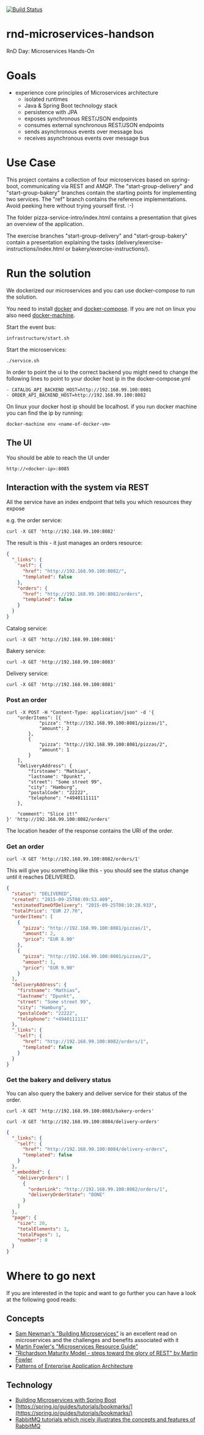 [ ![Build Status](https://travis-ci.org/ePages-de/rnd-microservices-handson.svg)](https://travis-ci.org/ePages-de/rnd-microservices-handson)

# rnd-microservices-handson

RnD Day: Microservices Hands-On

# Goals

- experience core principles of Microservices architecture
  - isolated runtimes
  - Java & Spring Boot technology stack
  - persistence with JPA
  - exposes synchronous REST/JSON endpoints
  - consumes external synchronous REST/JSON endpoints
  - sends asynchronous events over message bus
  - receives asynchronous events over message bus

# Use Case

This project contains a collection of four microservices
based on spring-boot, communicating via REST and AMQP.
The "start-group-delivery" and "start-group-bakery"
branches contain the starting points for implementing
two services. The "ref" branch contains the reference
implementations. Avoid peeking here without trying yourself
first. :-)

The folder pizza-service-intro/index.html contains a presentation that gives an overview of the application.

The exercise branches "start-group-delivery" and "start-group-bakery" contain a presentation explaining the tasks (delivery/exercise-instructions/index.html or bakery/exercise-instructions/).

# Run the solution

We dockerized our microservices and you can use docker-compose to run the solution.

You need to install [docker](http://docs.docker.com/mac/started/) and [docker-compose](https://docs.docker.com/compose/install/). If you are not on linux you also need [docker-machine](https://docs.docker.com/machine/install-machine/).


Start the event bus:
```
infrastructure/start.sh
```

Start the microservices:
```
./service.sh
```

In order to point the ui to the correct backend you might need to change the following lines to point to your docker host ip in the docker-compose.yml
```
- CATALOG_API_BACKEND_HOST=http://192.168.99.100:8081
- ORDER_API_BACKEND_HOST=http://192.168.99.100:8082
```

On linux your docker host ip should be localhost. if you run docker machine you can find the ip by running:
```
docker-machine env <name-of-docker-vm>
```
## The UI

You should be able to reach the UI under
```
http://<docker-ip>:8085
```

## Interaction with the system via REST

All the service have an index endpoint that tells you which resources they expose

e.g. the order service:
```
curl -X GET 'http://192.168.99.100:8082'
```

The result is this - it just manages an orders resource:
```json
{
  "_links": {
    "self": {
      "href": "http://192.168.99.100:8082/",
      "templated": false
    },
    "orders": {
      "href": "http://192.168.99.100:8082/orders",
      "templated": false
    }
  }
}
```

Catalog service:
```
curl -X GET 'http://192.168.99.100:8081'
```

Bakery service:
```
curl -X GET 'http://192.168.99.100:8083'
```

Delivery service:
```
curl -X GET 'http://192.168.99.100:8081'
```

### Post an order
```
curl -X POST -H "Content-Type: application/json" -d '{
    "orderItems": [{
            "pizza": "http://192.168.99.100:8081/pizzas/1",
            "amount": 2
        },
        {
            "pizza": "http://192.168.99.100:8081/pizzas/2",
            "amount": 1
        }
    ],
    "deliveryAddress": {
        "firstname": "Mathias",
        "lastname": "Dpunkt",
        "street": "Some street 99",
        "city": "Hamburg",
        "postalCode": "22222",
        "telephone": "+4940111111"
    },
    
    "comment": "Slice it!"
}' 'http://192.168.99.100:8082/orders'
```

The location header of the response contains the URI of the order.

### Get an order
```
curl -X GET 'http://192.168.99.100:8082/orders/1'
```

This will give you something like this - you should see the status change until it reaches DELIVERED.

```json
{
  "status": "DELIVERED",
  "created": "2015-09-25T08:09:53.409",
  "estimatedTimeOfDelivery": "2015-09-25T08:10:28.933",
  "totalPrice": "EUR 27.70",
  "orderItems": [
    {
      "pizza": "http://192.168.99.100:8081/pizzas/1",
      "amount": 2,
      "price": "EUR 8.90"
    },
    {
      "pizza": "http://192.168.99.100:8081/pizzas/2",
      "amount": 1,
      "price": "EUR 9.90"
    }
  ],
  "deliveryAddress": {
    "firstname": "Mathias",
    "lastname": "Dpunkt",
    "street": "Some street 99",
    "city": "Hamburg",
    "postalCode": "22222",
    "telephone": "+4940111111"
  },
  "_links": {
    "self": {
      "href": "http://192.168.99.100:8082/orders/1",
      "templated": false
    }
  }
}
```

### Get the bakery and delivery status
You can also query the bakery and deliver service for their status of the order.

```
curl -X GET 'http://192.168.99.100:8083/bakery-orders'
```

```
curl -X GET 'http://192.168.99.100:8084/delivery-orders'
```

```json
{
  "_links": {
    "self": {
      "href": "http://192.168.99.100:8084/delivery-orders",
      "templated": false
    }
  },
  "_embedded": {
    "deliveryOrders": [
      {
        "orderLink": "http://192.168.99.100:8082/orders/1",
        "deliveryOrderState": "DONE"
      }
    ]
  },
  "page": {
    "size": 20,
    "totalElements": 1,
    "totalPages": 1,
    "number": 0
  }
}
```

# Where to go next

If you are interested in the topic and want to go further you can have a look at the following good reads:

## Concepts

- [Sam Newman's "Building Microservices"](http://samnewman.io/books/building_microservices/) is an excellent read on microservices and the challenges and benefits associated with it
- [Martin Fowler's "Microservices Resource Guide"](http://martinfowler.com/microservices/)
- ["Richardson Maturity Model - steps toward the glory of REST" by Martin Fowler](http://martinfowler.com/articles/richardsonMaturityModel.html)
- [Patterns of Enterprise Application Architecture](http://martinfowler.com/books/eaa.html)

## Technology

- [Building Microservices with Spring Boot](http://www.infoq.com/articles/boot-microservices)
- [https://spring.io/guides/tutorials/bookmarks/](https://spring.io/guides/tutorials/bookmarks/)
- [RabbitMQ tutorials which nicely illustrates the concepts and features of RabbitMQ](https://www.rabbitmq.com/getstarted.html)
